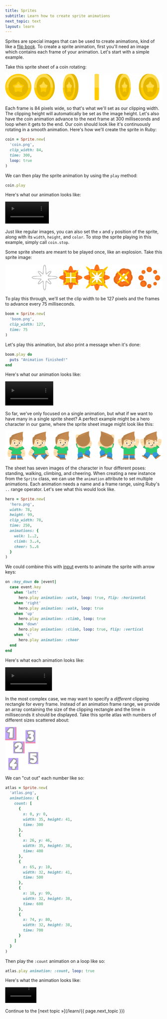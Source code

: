 ```yaml
---
title: Sprites
subtitle: Learn how to create sprite animations
next_topic: text
layout: learn
---
```


Sprites are special images that can be used to create animations, kind of like a [flip book](https://en.wikipedia.org/wiki/Flip_book). To create a sprite animation, first you'll need an image which contains each frame of your animation. Let's start with a simple example.

Take this sprite sheet of a coin rotating:

<img class="sprite-sheet" src="/assets/img/coin.png">

Each frame is 84 pixels wide, so that's what we'll set as our clipping width. The clipping height will automatically be set as the image height. Let's also have the coin animation advance to the next frame at 300 milliseconds and loop when it gets to the end. Our coin should look like it's continuously rotating in a smooth animation. Here's how we'll create the sprite in Ruby:

```ruby
coin = Sprite.new(
  'coin.png',
  clip_width: 84,
  time: 300,
  loop: true
)
```

We can then play the sprite animation by using the `play` method:

```ruby
coin.play
```

Here's what our animation looks like:

<video width="140" class="sprite-video" src="/assets/img/coin.mp4" autoplay muted loop></video>

Just like regular images, you can also set the `x` and `y` position of the sprite, along with its `width`, `height`, and `color`. To stop the sprite playing in this example, simply call `coin.stop`.

Some sprite sheets are meant to be played once, like an explosion. Take this sprite image:

<img class="sprite-sheet" src="/assets/img/boom.png">

To play this through, we'll set the clip width to be 127 pixels and the frames to advance every 75 milliseconds.

```ruby
boom = Sprite.new(
  'boom.png',
  clip_width: 127,
  time: 75
)
```

Let's play this animation, but also print a message when it's done:

```ruby
boom.play do
  puts "Animation finished!"
end
```

Here's what our animation looks like:

<video width="154" class="sprite-video" src="/assets/img/boom.mp4" autoplay muted loop></video>

So far, we've only focused on a single animation, but what if we want to have many in a single sprite sheet? A perfect example might be a hero character in our game, where the sprite sheet image might look like this:

<img class="sprite-sheet" src="/assets/img/hero.png">

The sheet has seven images of the character in four different poses: standing, walking, climbing, and cheering. When creating a new instance from the `Sprite` class, we can use the `animation` attribute to set multiple animations. Each animation needs a name and a frame range, using Ruby's `..` range operator. Let's see what this would look like.

```ruby
hero = Sprite.new(
  'hero.png',
  width: 78,
  height: 99,
  clip_width: 78,
  time: 250,
  animations: {
    walk: 1..2,
    climb: 3..4,
    cheer: 5..6
  }
)
```

We could combine this with [input](/learn/input) events to animate the sprite with arrow keys:

```ruby
on :key_down do |event|
  case event.key
    when 'left'
      hero.play animation: :walk, loop: true, flip: :horizontal
    when 'right'
      hero.play animation: :walk, loop: true
    when 'up'
      hero.play animation: :climb, loop: true
    when 'down'
      hero.play animation: :climb, loop: true, flip: :vertical
    when 'c'
      hero.play animation: :cheer
  end
end
```

Here's what each animation looks like:

<video width="150" class="sprite-video" src="/assets/img/hero.mp4" autoplay muted loop></video>

In the most complex case, we may want to specify a _different_ clipping rectangle for every frame. Instead of an animation frame range, we provide an array containing the size of the clipping rectangle and the time in milliseconds it should be displayed. Take this sprite atlas with numbers of different sizes scattered about:

<img class="sprite-sheet" src="/assets/img/atlas.png">

We can "cut out" each number like so:


```ruby
atlas = Sprite.new(
  'atlas.png',
  animations: {
    count: [
      {
        x: 0, y: 0,
        width: 35, height: 41,
        time: 300
      },
      {
        x: 26, y: 46,
        width: 35, height: 38,
        time: 400
      },
      {
        x: 65, y: 10,
        width: 32, height: 41,
        time: 500
      },
      {
        x: 10, y: 99,
        width: 32, height: 38,
        time: 600
      },
      {
        x: 74, y: 80,
        width: 32, height: 38,
        time: 700
      }
    ]
  }
)
```

Then play the `:count` animation on a loop like so:

```ruby
atlas.play animation: :count, loop: true
```

Here's what the animation looks like:

<video width="100" class="sprite-video" src="/assets/img/atlas.mp4" autoplay muted loop></video>

Continue to the [next topic »](/learn/{{ page.next_topic }})
